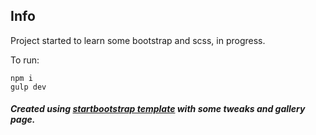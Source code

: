 ## Info

Project started to learn some bootstrap and scss, in progress.

To run:
```
npm i
gulp dev
```

##### Created using [startbootstrap template](https://startbootstrap.com/template-overviews/creative) with some tweaks and gallery page.

